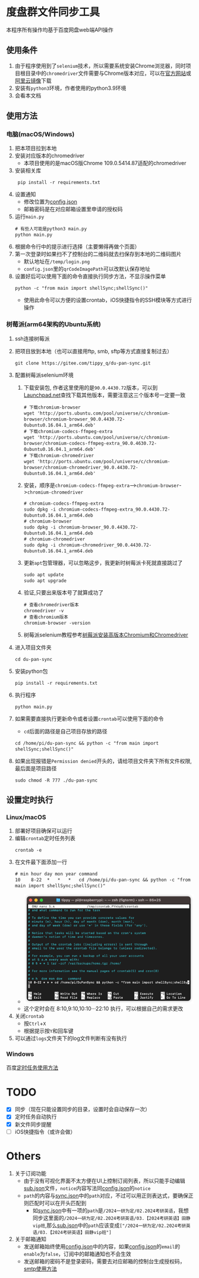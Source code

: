 # 度盘群文件同步工具

本程序所有操作均基于百度网盘web端API操作

## 使用条件

1. 由于程序使用到了`selenium`技术，所以需要系统安装Chrome浏览器，同时项目根目录中的`chromedriver`文件需要与Chrome版本对应，可以在[官方网站](http://chromedriver.storage.googleapis.com/index.html)或[阿里云镜像](https://registry.npmmirror.com/binary.html?path=chromedriver/)下载
2. 安装有`python3`环境，作者使用的python3.9环境
3. 会看本文档

## 使用方法

### 电脑(macOS/Windows)

1. 把本项目拉到本地
2. 安装对应版本的chromedriver
   - 本项目使用的是macOS版Chrome 109.0.5414.87适配的chromedriver
3. 安装相关库
   ```shell
    pip install -r requirements.txt
    ```
4. 设置通知
   - 修改位置为[config.json](./config.json)
   - 邮箱密码是在对应邮箱设置里申请的授权码
5. 运行`main.py`
   ```shell
   # 有些人可能是python3 main.py
   python main.py
    ```
6. 根据命令行中的提示进行选择（主要懒得再做个页面）
7. 第一次登录时如果扫不了控制台的二维码就去扫保存到本地的二维码图片
   - 默认地址在`/temp/login.png`
   - `config.json`里的`qrCodeImagePath`可以改默认保存地址
8. 设置好后可以使用下面的命令直接执行同步方法，不显示操作菜单
   ```shell
   python -c "from main import shellSync;shellSync()"
   ```
   - 使用此命令可以方便的设置crontab，iOS快捷指令的SSH模块等方式进行操作

### 树莓派(arm64架构的Ubuntu系统)

1. ssh连接树莓派
2. 把项目放到本地（也可以直接用ftp, smb, sftp等方式直接复制过去）
   ```shell
   git clone https://gitee.com/tippy_q/du-pan-sync.git
   ```

3. 配置树莓派selenium环境
   1. 下载安装包, 作者这里使用的是`90.0.4430.72`版本，可以到[Launchpad.net](http://ports.ubuntu.com/pool/universe/c/chromium-browser/)查找下载其他版本，需要注意这三个版本号一定要一致
      ```shell
      # 下载chromium-browser
      wget 'http://ports.ubuntu.com/pool/universe/c/chromium-browser/chromium-browser_90.0.4430.72-0ubuntu0.16.04.1_arm64.deb'
      # 下载chromium-codecs-ffmpeg-extra
      wget 'http://ports.ubuntu.com/pool/universe/c/chromium-browser/chromium-codecs-ffmpeg-extra_90.0.4630.72-0ubuntu0.16.04.1_arm64.deb'
      # 下载chromium-chromedriver
      wget 'http://ports.ubuntu.com/pool/universe/c/chromium-browser/chromium-chromedriver_90.0.4430.72-0ubuntu0.16.04.1_arm64.deb'
      ```
      
   2. 安装，顺序是`chromium-codecs-ffmpeg-extra`–>`chromium-browser`->`chromium-chromedriver`
      ```shell
      # chromium-codecs-ffmpeg-extra
      sudo dpkg -i chromium-codecs-ffmpeg-extra_90.0.4430.72-0ubuntu0.16.04.1_arm64.deb
      # chromium-browser
      sudo dpkg -i chromium-browser_90.0.4430.72-0ubuntu0.16.04.1_arm64.deb
      # chromium-chromedriver
      sudo dpkg -i chromium-chromedriver_90.0.4430.72-0ubuntu0.16.04.1_arm64.deb
      ```
      
   3. 更新`apt`包管理器，可以忽略这步，我更新时树莓派卡死就直接跳过了
      ```shell
      sudo apt update
      sudo apt upgrade
      ```
      
   4. 验证,只要出来版本号了就算成功了
      ```shell
      # 查看chromedriver版本
      chromedriver -v
      # 查看chromium版本
      chromium-browser -version
      ```
   5. 树莓派selenium教程参考[树莓派安装高版本Chromium和Chromedriver](https://blog.csdn.net/weixin_43890033/article/details/122313492)
4. 进入项目文件夹
   ```shell
   cd du-pan-sync
   ```
5. 安装python包
   ```shell
   pip install -r requirements.txt
   ```

6. 执行程序
   ```shell
   python main.py
   ```

7. 如果需要直接执行更新命令或者设置`crontab`可以使用下面的命令
   - `cd`后面的路径是自己项目存放的路径 
   ```shell
   cd /home/pi/du-pan-sync && python -c "from main import shellSync;shellSync()"
   ```
   
8. 如果出现报错是`Permission denied`开头的，请给项目文件夹下所有文件权限,最后面是项目路径
   ```shell
   sudo chmod -R 777 ./du-pan-sync
   ```
   
## 设置定时执行

### Linux/macOS

1. 部署好项目确保可以运行
2. 编辑`crontab`定时任务列表
   ```shell
   crontab -e
   ```
3. 在文件最下面添加一行
   ```shell
   # min hour day mon year command
   10    8-22  *   *   *   cd /home/pi/du-pan-sync && python -c "from main import shellSync;shellSync()"
   ```
   - ![crontab](./temp/crontab.png)
   - 这个定时会在 8:10,9:10,10:10···22:10 执行，可以根据自己的需求更改
4. 关闭`crontab`
   - 按`Ctrl`+`X`
   - 根据提示按`Y`和回车键
5. 可以通过`logs`文件夹下的log文件判断有没有执行

### Windows

百度[定时任务使用方法](https://blog.csdn.net/weixin_46279624/article/details/127221744)

# TODO
- [x] 同步（现在只能设置同步的目录，设置时会自动保存一次）
- [x] 定时任务自动执行
- [x] 新文件同步提醒
- [ ] iOS快捷指令（或许会做）

# Others
1. 关于订阅功能
   - 由于没有可视化界面不太方便在UI上控制订阅列表，所以只能手动编辑[sub.json](./temp/sub.json)文件，`notice`内容写法同[config.json](./config.json)的`notice`
   - `path`的内容与[sync.json](./temp/sync.json)中的`path`对应，不过可以用正则表达式，要确保正则匹配时可以在开头匹配到
     - 如[sync.json](./temp/sync.json)中有一项的`path`是`/2024一研为定/02.2024考研英语`，我想同步这里面的`/2024一研为定/02.2024考研英语/03.【2024考研英语】田静vip班`,那么[sub.json](./temp/sub.json)中的`path`应该变成`["/2024一研为定/02.2024考研英语/03.【2024考研英语】田静vip班"]`
2. 关于邮箱通知
   - 发送邮箱始终使用[config.json](./config.json)中的内容，如果[config.json](./config.json)的`email`的`enable`为`false`，订阅中的邮箱通知也不会生效
   - 发送邮箱的密码不是登录密码，需要去对应邮箱的控制台生成授权码，[smtp使用方法](http://service.mail.qq.com/detail?search=smtp)